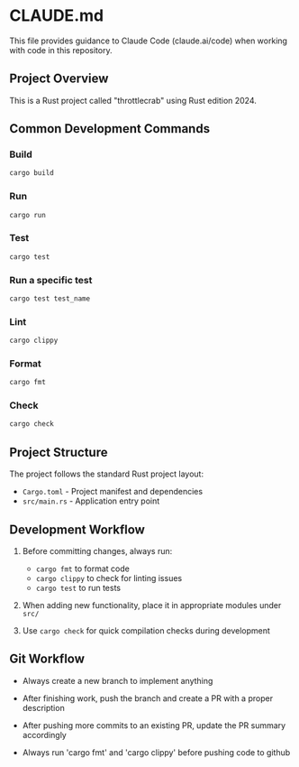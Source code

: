 # CLAUDE.md

This file provides guidance to Claude Code (claude.ai/code) when working with code in this repository.

## Project Overview

This is a Rust project called "throttlecrab" using Rust edition 2024.

## Common Development Commands

### Build
```bash
cargo build
```

### Run
```bash
cargo run
```

### Test
```bash
cargo test
```

### Run a specific test
```bash
cargo test test_name
```

### Lint
```bash
cargo clippy
```

### Format
```bash
cargo fmt
```

### Check
```bash
cargo check
```

## Project Structure

The project follows the standard Rust project layout:
- `Cargo.toml` - Project manifest and dependencies
- `src/main.rs` - Application entry point

## Development Workflow

1. Before committing changes, always run:
   - `cargo fmt` to format code
   - `cargo clippy` to check for linting issues
   - `cargo test` to run tests

2. When adding new functionality, place it in appropriate modules under `src/`

3. Use `cargo check` for quick compilation checks during development

## Git Workflow

- Always create a new branch to implement anything
- After finishing work, push the branch and create a PR with a proper description
- After pushing more commits to an existing PR, update the PR summary accordingly

- Always run 'cargo fmt' and 'cargo clippy' before pushing code to github